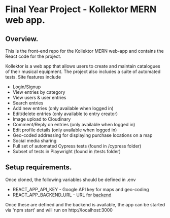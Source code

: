 # Final Year Project - Kollektor MERN web app.

## Overview.

This is the front-end repo for the Kollektor MERN web-app and contains the React code for the project. 

Kollektor is a web app that allows users to create and maintain catalogues of their musical equipment. The project also includes a suite of automated tests. Site features include
 
 + Login/Signup
 + View entries by category
 + View users & user entries
 + Search entries
 + Add new entries (only available when logged in)
 + Edit/delete entries (only available to entry creator)
 + Image upload to Cloudinary
 + Comment/Reply on entries (only available when logged in)
 + Edit profile details (only available when logged in)
 + Geo-coded addressing for displaying purchase locations on a map
 + Social media sharing
 + Full set of automated Cypress tests (found in /cypress folder)
 + Subset of tests in Playwright (found in /tests folder)

## Setup requirements.

Once cloned, the following variables should be defined in .env
+ REACT_APP_API_KEY - Google API key for maps and geo-coding
+ REACT_APP_BACKEND_URL - URL for [backend](https://github.com/SeamusMcCarthy/kollektor-backend) 

Once these are defined and the backend is available, the app can be started via 'npm start' and will run on http://localhost:3000
